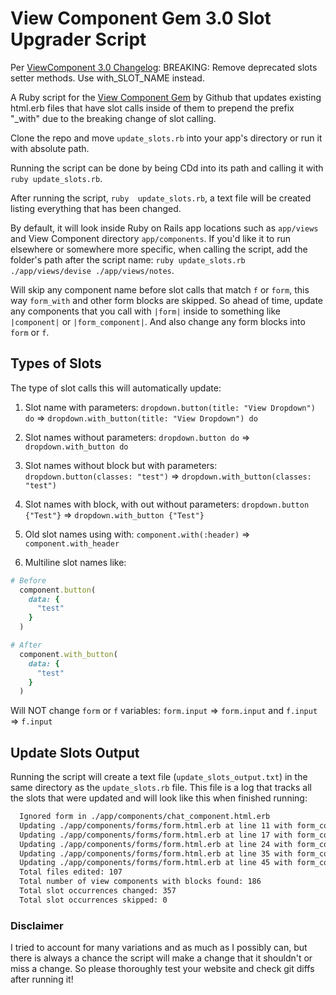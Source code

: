 # View Component Gem 3.0 Slot Upgrader Script

Per [ViewComponent 3.0 Changelog](https://viewcomponent.org/CHANGELOG.html#v300): BREAKING: Remove deprecated slots setter methods. Use with_SLOT_NAME instead.

A Ruby script for the [View Component Gem](https://github.com/github/view_component) by Github that updates existing html.erb files that have slot calls inside of them to prepend the prefix "_with" due to the breaking change of slot calling.

Clone the repo and move `update_slots.rb` into your app's directory or run it with absolute path.

Running the script can be done by being CDd into its path and calling it with `ruby update_slots.rb`.

After running the script, `ruby  update_slots.rb`, a text file will be created listing everything that has been changed.

By default, it will look inside Ruby on Rails app locations such as `app/views` and View Component directory `app/components`. If you'd like it to run elsewhere or somewhere more specific, when calling the script, add the folder's path after the script name: `ruby update_slots.rb ./app/views/devise ./app/views/notes`.

Will skip any component name before slot calls that match `f` or `form`, this way `form_with` and other form blocks are skipped. So ahead of time, update any components that you call with `|form|` inside to something like `|component|` or `|form_component|`. And also change any form blocks into `form` or `f`.
## Types of Slots  

The type of slot calls this will automatically update:

1. Slot name with parameters: `dropdown.button(title: "View Dropdown") do` => `dropdown.with_button(title: "View Dropdown") do`

2. Slot names without parameters: `dropdown.button do` => `dropdown.with_button do`

3. Slot names without block but with parameters: `dropdown.button(classes: "test")` => `dropdown.with_button(classes: "test")`

4. Slot names with block, with out without parameters: `dropdown.button {"Test"}` => `dropdown.with_button {"Test"}`

5. Old slot names using with: `component.with(:header)` => `component.with_header`

6. Multiline slot names like: 

```ruby
# Before
  component.button(
    data: {
      "test"
    }
  )

# After
  component.with_button(
    data: {
      "test"
    }
  )
```

 Will NOT change `form` or `f` variables: `form.input` => `form.input` and `f.input` => `f.input` 

## Update Slots Output

Running the script will create a text file (`update_slots_output.txt`) in the same directory as the `update_slots.rb` file. This file is a log that tracks  all the slots that were updated and will look like this when finished running:

```txt
  Ignored form in ./app/components/chat_component.html.erb
  Updating ./app/components/forms/form.html.erb at line 11 with form_component.with_name
  Updating ./app/components/forms/form.html.erb at line 17 with form_component.with_assigned_to
  Updating ./app/components/forms/form.html.erb at line 24 with form_component.with_date_type
  Updating ./app/components/forms/form.html.erb at line 35 with form_component.with_date
  Updating ./app/components/forms/form.html.erb at line 45 with form_component.with_date
  Total files edited: 107
  Total number of view components with blocks found: 186
  Total slot occurrences changed: 357
  Total slot occurrences skipped: 0
```

### Disclaimer

I tried to account for many variations and as much as I possibly can, but there is always a chance the script will make a change that it shouldn't or miss a change. So please thoroughly test your website and check git diffs after running it!